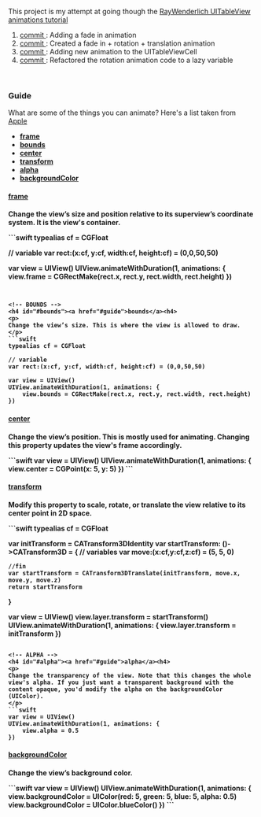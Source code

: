 <p>
  This project is my attempt at going though the 
  <a href="http://www.raywenderlich.com/76024/swift-table-view-animations-tutorial-drop-cards">RayWenderlich UITableView animations tutorial</a>
</p>

<ol>

  <li>
    <a href="https://github.com/GabrielGhe/SwiftProjects/commit/eca2df68844f9d29d64342d48ad1611fbcee66a6">
      commit
    </a>: 
    Adding a fade in animation
  </li>
  
  <li>
    <a href="https://github.com/GabrielGhe/SwiftProjects/commit/b28f7628fe28b899b36cfff8cca4efe341365edf">
      commit
    </a>:
    Created a fade in + rotation + translation animation
  </li>
  
  <li>
    <a href="https://github.com/GabrielGhe/SwiftProjects/commit/16a8e18c1680df82b9c738ba0935b2c1ff01225c">
      commit
    </a>:
    Adding new animation to the UITableViewCell
  </li>
  
  <li>
    <a href="https://github.com/GabrielGhe/SwiftProjects/commit/bf4b39134bc41e954927cfee6c08403f5d3769a5">
      commit
    </a>:
    Refactored the rotation animation code to a lazy variable
  </li>
</ol>

<br />

<h3 name="tableOfContent">Guide</h3>
<p>
What are some of the things you can animate? Here's a list taken from <a href="https://developer.apple.com/library/ios/documentation/windowsviews/conceptual/viewpg_iphoneos/AnimatingViews/AnimatingViews.html#//apple_ref/doc/uid/TP40009503-CH6-SW2">Apple</a>
</p>

<ul>
  <li>
    <b><a href="#frame">frame</a></b>
  </li>
  
  <li>
    <b><a href="#bounds">bounds</a></b>
  </li>
  
  <li>
    <b><a href="#center">center</a></b>
  </li>
  
  <li>
    <b><a href="#transform">transform</a></b>
  </li>
  
  <li>
    <b><a href="#alpha">alpha</a></b>
  </li>
  
  <li>
    <b><a href="#backgroundcolor">backgroundColor</a></b>
  </li>
</ul>

<!-- FRAME -->
<h4 id="#frame"><a href="#guide">frame</a><h4>
<p>
Change the view’s size and position relative to its superview’s coordinate system.
It is the view's container.
</p>
```swift
typealias cf = CGFloat

// variable
var rect:(x:cf, y:cf, width:cf, height:cf) = (0,0,50,50)

var view = UIView()
UIView.animateWithDuration(1, animations: {
    view.frame = CGRectMake(rect.x, rect.y, rect.width, rect.height)
})
```


<!-- BOUNDS -->
<h4 id="#bounds"><a href="#guide">bounds</a><h4>
<p>
Change the view’s size. This is where the view is allowed to draw.
</p>
```swift
typealias cf = CGFloat

// variable
var rect:(x:cf, y:cf, width:cf, height:cf) = (0,0,50,50)

var view = UIView()
UIView.animateWithDuration(1, animations: {
    view.bounds = CGRectMake(rect.x, rect.y, rect.width, rect.height)
})
```

<!-- CENTER -->
<h4 id="#center"><a href="#guide">center</a><h4>
<p>
Change the view’s position. This is mostly used for animating. Changing this property updates the view's frame accordingly.
</p>
```swift
var view = UIView()
UIView.animateWithDuration(1, animations: {
    view.center = CGPoint(x: 5, y: 5)
})
```


<!-- TRANSFORM -->
<h4 id="#transform"><a href="#guide">transform</a><h4>
<p>
Modify this property to scale, rotate, or translate the view relative to its center point in 2D space.
</p>
```swift
typealias cf = CGFloat

var initTransform = CATransform3DIdentity
var startTransform: ()->CATransform3D = {
    // variables
    var move:(x:cf,y:cf,z:cf) = (5, 5, 0)
    
    //fin
    var startTransform = CATransform3DTranslate(initTransform, move.x, move.y, move.z)
    return startTransform
}

var view = UIView()
view.layer.transform = startTransform()
UIView.animateWithDuration(1, animations: {
    view.layer.transform = initTransform
})
```

<!-- ALPHA -->
<h4 id="#alpha"><a href="#guide">alpha</a><h4>
<p>
Change the transparency of the view. Note that this changes the whole view's alpha. If you just want a transparent background with the content opaque, you'd modify the alpha on the backgroundColor (UIColor).
</p>
```swift
var view = UIView()
UIView.animateWithDuration(1, animations: {
    view.alpha = 0.5
})
```

<!-- BACKGROUND COLOR -->
<h4><a href="#guide">backgroundColor</a><h4>
<p>
Change the view’s background color.
</p>
```swift
var view = UIView()
UIView.animateWithDuration(1, animations: {
    view.backgroundColor = UIColor(red: 5, green: 5, blue: 5, alpha: 0.5)
    view.backgroundColor = UIColor.blueColor()
})
```
